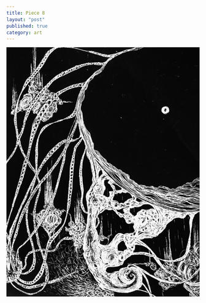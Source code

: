 ```yaml
---
title: Piece 8   
layout: "post"
published: true
category: art
---
```

![Piece 8](/assets/art/8.jpg)

